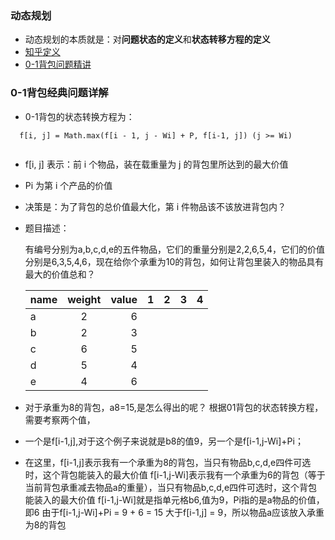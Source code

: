 ###   动态规划
*   动态规划的本质就是：对**问题状态的定义**和**状态转移方程的定义**
*   [知乎定义](https://www.zhihu.com/question/23995189)
*   [0-1背包问题精讲](http://blog.csdn.net/mu399/article/details/7722810)

### 0-1背包经典问题详解
* 0-1背包的状态转换方程为：
```
  f[i, j] = Math.max(f[i - 1, j - Wi] + P, f[i-1, j]) (j >= Wi)
  
```
* f[i, j] 表示：前 i 个物品，装在载重量为 j 的背包里所达到的最大价值
* Pi 为第 i 个产品的价值
* 决策是：为了背包的总价值最大化，第 i 件物品该不该放进背包内？
* 题目描述：

    有编号分别为a,b,c,d,e的五件物品，它们的重量分别是2,2,6,5,4，它们的价值分别是6,3,5,4,6，现在给你个承重为10的背包，如何让背包里装入的物品具有最大的价值总和？
    
    | name | weight  | value | 1  | 2  | 3  | 4  |
    | ---- |:-------:| -----:|---:|---:|---:|---:|
    | a    |  2      | 6     |
    | b    |  2      | 3     |
    | c    |  6      | 5     |
    | d    |  5      | 4     |
    | e    |  4      | 6     |
    
* 对于承重为8的背包，a8=15,是怎么得出的呢？
根据01背包的状态转换方程，需要考察两个值，

* 一个是f[i-1,j],对于这个例子来说就是b8的值9，另一个是f[i-1,j-Wi]+Pi；

* 在这里，f[i-1,j]表示我有一个承重为8的背包，当只有物品b,c,d,e四件可选时，这个背包能装入的最大价值
f[i-1,j-Wi]表示我有一个承重为6的背包（等于当前背包承重减去物品a的重量），当只有物品b,c,d,e四件可选时，这个背包能装入的最大价值
f[i-1,j-Wi]就是指单元格b6,值为9，Pi指的是a物品的价值，即6
由于f[i-1,j-Wi]+Pi = 9 + 6 = 15 大于f[i-1,j] = 9，所以物品a应该放入承重为8的背包